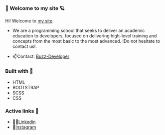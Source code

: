 ### 👋 Welcome to my site 🪐

Hi! Welcome to [my site](https://amadeoisella.github.io/Pagina/). 

- We are a programming school that seeks to deliver an academic education to developers, focused on delivering high-level training and concepts from the most basic to the most advanced.
!Do not hesitate to contact us!.

- 📫Contact: [Buzz-Developer](https://amadeoisella.github.io/Pagina/pages/contacto.html)

### Built with 🎨

- HTML
- BOOTSTRAP
- SCSS
- CSS

### Active links 📱

- 👨‍💼[Linkedin](www.linkedin.com/in/amadeo-isella-cacciagiú-27a92721a)
- 👯[Instagram](https://www.instagram.com/coderhouse/?hl=es-la)
